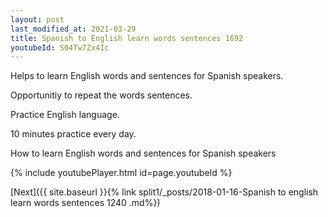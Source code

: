 ```yaml
---
layout: post
last_modified_at: 2021-03-29
title: Spanish to English learn words sentences 1692 
youtubeId: S04Tw7Zx4Ic
---
```

 
 
Helps to learn English words and sentences for Spanish speakers.

Opportunitiy to repeat the words sentences. 

Practice English language. 
 
10 minutes practice every day. 
 
How to learn English words and sentences for Spanish speakers 
 
{% include youtubePlayer.html id=page.youtubeId %}
 
 
[Next]({{ site.baseurl }}{% link  split1/_posts/2018-01-16-Spanish to english learn words sentences 1240 .md%})
 
